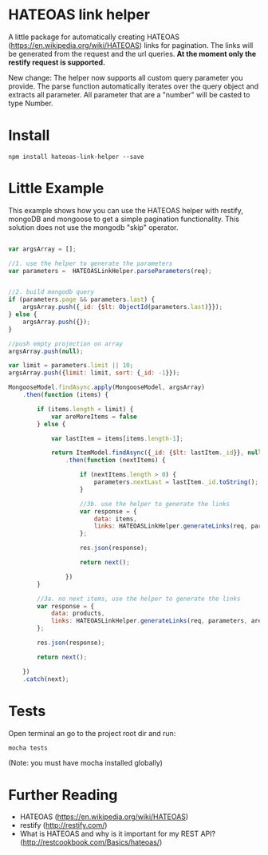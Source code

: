 # HATEOAS link helper

A little package for automatically creating HATEOAS (https://en.wikipedia.org/wiki/HATEOAS) links for pagination. The links will be
generated from the request and the url queries. **At the moment only the restify request is supported.**

New change: The helper now supports all custom query parameter you provide. The parse function automatically iterates
over the query object and extracts all parameter. All parameter that are a "number" will be casted to type Number. 

# Install

```
npm install hateoas-link-helper --save
```

# Little Example

This example shows how you can use the HATEOAS helper with restify, mongoDB and mongoose to get 
a simple pagination functionality. This solution does not use the mongodb "skip" operator.

```javascript

var argsArray = [];

//1. use the helper to generate the parameters
var parameters =  HATEOASLinkHelper.parseParameters(req);


//2. build mongodb query
if (parameters.page && parameters.last) {
    argsArray.push({_id: {$lt: ObjectId(parameters.last)}});
} else {
    argsArray.push({});
}

//push empty projection on array
argsArray.push(null);

var limit = parameters.limit || 10;
argsArray.push({limit: limit, sort: {_id: -1}});

MongooseModel.findAsync.apply(MongooseModel, argsArray)
    .then(function (items) {

        if (items.length < limit) {
            var areMoreItems = false
        } else {

            var lastItem = items[items.length-1];

            return ItemModel.findAsync({_id: {$lt: lastItem._id}}, null, {limit: limit, sort: {_id: -1}})
                .then(function (nextItems) {

                    if (nextItems.length > 0) {
                        parameters.nextLast = lastItem._id.toString();
                    }

                    //3b. use the helper to generate the links
                    var response = {
                        data: items,
                        links: HATEOASLinkHelper.generateLinks(req, parameters, nextItems.length > 0)
                    };

                    res.json(response);

                    return next();

                })
        }

        //3a. no next items, use the helper to generate the links
        var response = {
            data: products,
            links: HATEOASLinkHelper.generateLinks(req, parameters, areMoreUsers)
        };

        res.json(response);

        return next();

    })
    .catch(next);

```

# Tests

Open terminal an go to the project root dir and run:

```
mocha tests
```

(Note: you must have mocha installed globally)

# Further Reading

* HATEOAS (https://en.wikipedia.org/wiki/HATEOAS)
* restify (http://restify.com/)
* What is HATEOAS and why is it important for my REST API? (http://restcookbook.com/Basics/hateoas/)